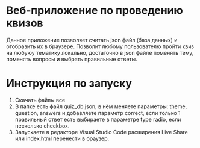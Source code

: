 # Веб-приложение по проведению квизов

Данное приложение позволяет считать json файл (база данных) и отобразить их в браузере. 
Позволит любому пользователю пройти квиз на любуюу тематику локально, достаточно в json файле поменять тему, поменять вопросы и выбрать правильные ответы.

# Инструкция по запуску

1. Скачать файлы все
2. В папке есть файл quiz_db.json, в нём меняете параметры: theme, question, answers и добавляете параметр correct, если только 1 правильный ответ есть выбираете в параметре type radio, если несколько checkbox. 
3. Запускаете в редакторе Visual Studio Code расширения Live Share или index.html перенести в браузер.
